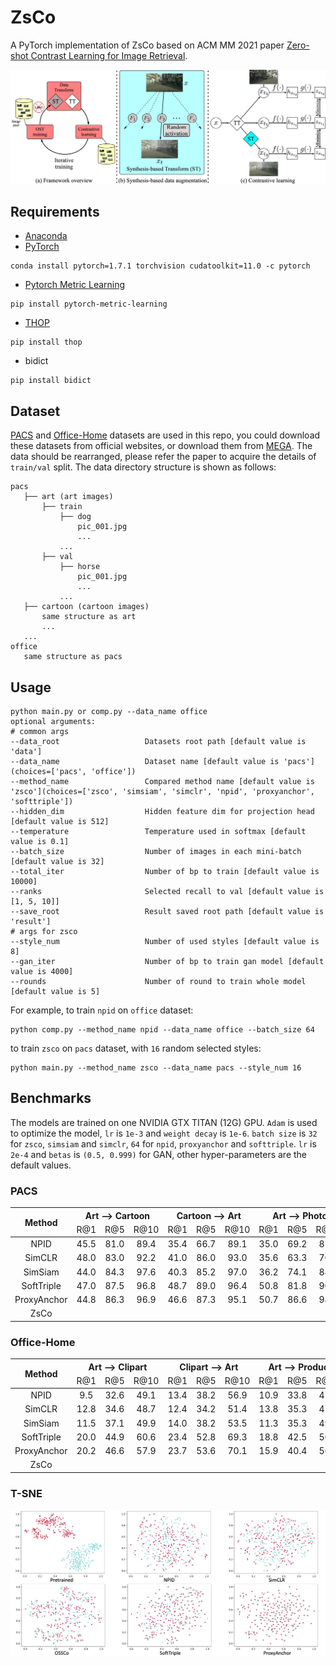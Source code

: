 # ZsCo

A PyTorch implementation of ZsCo based on ACM MM 2021 paper [Zero-shot Contrast Learning for Image Retrieval]().

![Network Architecture](result/structure.jpg)

## Requirements

- [Anaconda](https://www.anaconda.com/download/)
- [PyTorch](https://pytorch.org)

```
conda install pytorch=1.7.1 torchvision cudatoolkit=11.0 -c pytorch
```

- [Pytorch Metric Learning](https://kevinmusgrave.github.io/pytorch-metric-learning/)

```
pip install pytorch-metric-learning
```

- [THOP](https://github.com/Lyken17/pytorch-OpCounter)

```
pip install thop
```

- bidict

```
pip install bidict
```

## Dataset

[PACS](https://domaingeneralization.github.io) and [Office-Home](https://www.hemanthdv.org/officeHomeDataset.html)
datasets are used in this repo, you could download these datasets from official websites, or download them from
[MEGA](https://mega.nz/folder/M8RFgCzL#nLK35A45QVLCTFqqRzc3vQ). The data should be rearranged, please refer the paper to
acquire the details of `train/val` split. The data directory structure is shown as follows:

 ```
pacs
    ├── art (art images)
        ├── train
            ├── dog
                pic_001.jpg
                ...    
            ...  
        ├── val
            ├── horse
                pic_001.jpg
                ...    
            ...  
    ├── cartoon (cartoon images)
        same structure as art
        ...   
    ...        
office
    same structure as pacs
```

## Usage

```
python main.py or comp.py --data_name office
optional arguments:
# common args
--data_root                   Datasets root path [default value is 'data']
--data_name                   Dataset name [default value is 'pacs'](choices=['pacs', 'office'])
--method_name                 Compared method name [default value is 'zsco'](choices=['zsco', 'simsiam', 'simclr', 'npid', 'proxyanchor', 'softtriple'])
--hidden_dim                  Hidden feature dim for projection head [default value is 512]
--temperature                 Temperature used in softmax [default value is 0.1]
--batch_size                  Number of images in each mini-batch [default value is 32]
--total_iter                  Number of bp to train [default value is 10000]
--ranks                       Selected recall to val [default value is [1, 5, 10]]
--save_root                   Result saved root path [default value is 'result']
# args for zsco
--style_num                   Number of used styles [default value is 8]
--gan_iter                    Number of bp to train gan model [default value is 4000]
--rounds                      Number of round to train whole model [default value is 5]
```

For example, to train `npid` on `office` dataset:

```
python comp.py --method_name npid --data_name office --batch_size 64
```

to train `zsco` on `pacs` dataset, with `16` random selected styles:

```
python main.py --method_name zsco --data_name pacs --style_num 16
```

## Benchmarks

The models are trained on one NVIDIA GTX TITAN (12G) GPU. `Adam` is used to optimize the model, `lr` is `1e-3`
and `weight decay` is `1e-6`. `batch size` is `32` for `zsco`, `simsiam` and `simclr`, `64` for `npid`, `proxyanchor`
and `softtriple`. `lr` is `2e-4` and `betas` is `(0.5, 0.999)` for GAN, other hyper-parameters are the default values.

### PACS

<table>
<thead>
  <tr>
    <th rowspan="2">Method</th>
    <th colspan="3">Art --&gt; Cartoon</th>
    <th colspan="3">Cartoon --&gt; Art</th>
    <th colspan="3">Art --&gt; Photo</th>
    <th colspan="3">Photo --&gt; Art</th>
    <th colspan="3">Art --&gt; Sketch</th>
    <th colspan="3">Sketch --&gt; Art</th>
    <th colspan="3">Cartoon --&gt; Photo</th>
    <th colspan="3">Photo --&gt; Cartoon</th>
    <th colspan="3">Cartoon --&gt; Sketch</th>
    <th colspan="3">Sketch --&gt; Cartoon</th>
    <th colspan="3">Photo --&gt; Sketch</th>
    <th colspan="3">Sketch --&gt; Photo</th>    
    <th rowspan="2">Download</th>
  </tr>
  <tr>
    <td align="center">R@1</td>
    <td align="center">R@5</td>
    <td align="center">R@10</td>
    <td align="center">R@1</td>
    <td align="center">R@5</td>
    <td align="center">R@10</td>
    <td align="center">R@1</td>
    <td align="center">R@5</td>
    <td align="center">R@10</td>
    <td align="center">R@1</td>
    <td align="center">R@5</td>
    <td align="center">R@10</td>
    <td align="center">R@1</td>
    <td align="center">R@5</td>
    <td align="center">R@10</td>
    <td align="center">R@1</td>
    <td align="center">R@5</td>
    <td align="center">R@10</td>
    <td align="center">R@1</td>
    <td align="center">R@5</td>
    <td align="center">R@10</td>
    <td align="center">R@1</td>
    <td align="center">R@5</td>
    <td align="center">R@10</td>
    <td align="center">R@1</td>
    <td align="center">R@5</td>
    <td align="center">R@10</td>
    <td align="center">R@1</td>
    <td align="center">R@5</td>
    <td align="center">R@10</td>
    <td align="center">R@1</td>
    <td align="center">R@5</td>
    <td align="center">R@10</td>
    <td align="center">R@1</td>
    <td align="center">R@5</td>
    <td align="center">R@10</td>
  </tr>
</thead>
<tbody>
  <tr>
    <td align="center">NPID</td>
    <td align="center">45.5</td>
    <td align="center">81.0</td>
    <td align="center">89.4</td>
    <td align="center">35.4</td>
    <td align="center">66.7</td>
    <td align="center">89.1</td>
    <td align="center">35.0</td>
    <td align="center">69.2</td>
    <td align="center">81.7</td>
    <td align="center">38.6</td>
    <td align="center">85.0</td>
    <td align="center">95.2</td>
    <td align="center">25.7</td>
    <td align="center">42.5</td>
    <td align="center">47.4</td>
    <td align="center">79.1</td>
    <td align="center">84.8</td>
    <td align="center">84.8</td>
    <td align="center">35.0</td>
    <td align="center">71.9</td>
    <td align="center">93.4</td>
    <td align="center">45.0</td>
    <td align="center">79.5</td>
    <td align="center">87.4</td>
    <td align="center">37.2</td>
    <td align="center">50.2</td>
    <td align="center">51.8</td>
    <td align="center">44.1</td>
    <td align="center">91.6</td>
    <td align="center">92.6</td>
    <td align="center">26.2</td>
    <td align="center">39.6</td>
    <td align="center">44.7</td>
    <td align="center">58.6</td>
    <td align="center">84.8</td>
    <td align="center">97.4</td>
    <td align="center"><a href="https://pan.baidu.com/s/1PWLOBKWb8gUUibXOX9OQyA">hu2k</a></td>
  </tr>
  <tr>
    <td align="center">SimCLR</td>
    <td align="center">48.0</td>
    <td align="center">83.0</td>
    <td align="center">92.2</td>
    <td align="center">41.0</td>
    <td align="center">86.0</td>
    <td align="center">93.0</td>
    <td align="center">35.6</td>
    <td align="center">63.3</td>
    <td align="center">76.4</td>
    <td align="center">46.9</td>
    <td align="center">85.7</td>
    <td align="center">94.3</td>
    <td align="center">30.7</td>
    <td align="center">53.3</td>
    <td align="center">54.5</td>
    <td align="center">70.5</td>
    <td align="center">93.3</td>
    <td align="center">94.0</td>
    <td align="center">39.1</td>
    <td align="center">71.2</td>
    <td align="center">81.6</td>
    <td align="center">40.7</td>
    <td align="center">79.6</td>
    <td align="center">90.3</td>
    <td align="center">36.7</td>
    <td align="center">67.8</td>
    <td align="center">74.4</td>
    <td align="center">50.2</td>
    <td align="center">76.5</td>
    <td align="center">84.1</td>
    <td align="center">30.4</td>
    <td align="center">53.7</td>
    <td align="center">55.0</td>
    <td align="center">42.4</td>
    <td align="center">85.6</td>
    <td align="center">93.0</td>
    <td align="center"><a href="https://pan.baidu.com/s/1aJGLPODKE4cCHLZYDg96jA">4jvm</a></td>
  </tr>
  <tr>
    <td align="center">SimSiam</td>
    <td align="center">44.0</td>
    <td align="center">84.3</td>
    <td align="center">97.6</td>
    <td align="center">40.3</td>
    <td align="center">85.2</td>
    <td align="center">97.0</td>
    <td align="center">36.2</td>
    <td align="center">74.1</td>
    <td align="center">88.0</td>
    <td align="center">40.2</td>
    <td align="center">86.7</td>
    <td align="center">96.9</td>
    <td align="center">31.6</td>
    <td align="center">98.0</td>
    <td align="center">99.5</td>
    <td align="center">58.2</td>
    <td align="center">95.6</td>
    <td align="center">99.7</td>
    <td align="center">32.2</td>
    <td align="center">76.9</td>
    <td align="center">93.8</td>
    <td align="center">42.9</td>
    <td align="center">82.3</td>
    <td align="center">96.7</td>
    <td align="center">38.0</td>
    <td align="center">81.5</td>
    <td align="center">92.8</td>
    <td align="center">29.6</td>
    <td align="center">71.6</td>
    <td align="center">83.2</td>
    <td align="center">29.4</td>
    <td align="center">99.1</td>
    <td align="center">99.7</td>
    <td align="center">69.1</td>
    <td align="center">85.8</td>
    <td align="center">99.6</td>
    <td align="center"><a href="https://pan.baidu.com/s/1aJGLPODKE4cCHLZYDg96jA">4jvm</a></td>
  </tr>
  <tr>
    <td align="center">SoftTriple</td>
    <td align="center">47.0</td>
    <td align="center">87.5</td>
    <td align="center">96.8</td>
    <td align="center">48.7</td>
    <td align="center">89.0</td>
    <td align="center">96.4</td>
    <td align="center">50.8</td>
    <td align="center">81.8</td>
    <td align="center">90.9</td>
    <td align="center">56.5</td>
    <td align="center">90.5</td>
    <td align="center">96.7</td>
    <td align="center">42.8</td>
    <td align="center">73.0</td>
    <td align="center">89.0</td>
    <td align="center">69.5</td>
    <td align="center">95.6</td>
    <td align="center">98.8</td>
    <td align="center">48.8</td>
    <td align="center">84.5</td>
    <td align="center">92.6</td>
    <td align="center">51.5</td>
    <td align="center">87.6</td>
    <td align="center">96.2</td>
    <td align="center">49.6</td>
    <td align="center">78.2</td>
    <td align="center">91.3</td>
    <td align="center">56.4</td>
    <td align="center">90.3</td>
    <td align="center">97.7</td>
    <td align="center">53.5</td>
    <td align="center">78.4</td>
    <td align="center">91.4</td>
    <td align="center">61.2</td>
    <td align="center">93.0</td>
    <td align="center">98.7</td>
    <td align="center"><a href="https://pan.baidu.com/s/1mYIRpX4ABX9YVLs0gFJVmg">6we5</a></td>
  </tr>
  <tr>
    <td align="center">ProxyAnchor</td>
    <td align="center">44.8</td>
    <td align="center">86.3</td>
    <td align="center">96.9</td>
    <td align="center">46.6</td>
    <td align="center">87.3</td>
    <td align="center">95.1</td>
    <td align="center">50.7</td>
    <td align="center">86.6</td>
    <td align="center">94.8</td>
    <td align="center">55.7</td>
    <td align="center">90.3</td>
    <td align="center">96.2</td>
    <td align="center">43.9</td>
    <td align="center">79.5</td>
    <td align="center">90.3</td>
    <td align="center">59.2</td>
    <td align="center">95.3</td>
    <td align="center">98.8</td>
    <td align="center">44.8</td>
    <td align="center">78.6</td>
    <td align="center">88.9</td>
    <td align="center">43.7</td>
    <td align="center">85.1</td>
    <td align="center">95.8</td>
    <td align="center">46.4</td>
    <td align="center">77.4</td>
    <td align="center">86.3</td>
    <td align="center">61.5</td>
    <td align="center">92.3</td>
    <td align="center">97.4</td>
    <td align="center">41.9</td>
    <td align="center">83.2</td>
    <td align="center">93.6</td>
    <td align="center">40.6</td>
    <td align="center">84.1</td>
    <td align="center">95.5</td>
    <td align="center"><a href="https://pan.baidu.com/s/1aEQhoDH3ciAHESbzSfeR6Q">99k3</a></td>
  </tr>
  <tr>
    <td align="center">ZsCo</td>
    <td align="center"><b></b></td>
    <td align="center"><b></b></td>
    <td align="center"><b></b></td>
    <td align="center"><b></b></td>
    <td align="center"><b></b></td>
    <td align="center"><b></b></td>
    <td align="center"><b></b></td>
    <td align="center"><b></b></td>
    <td align="center"><b></b></td>
    <td align="center"><b></b></td>
    <td align="center"><b></b></td>
    <td align="center"><b></b></td>
    <td align="center"><b></b></td>
    <td align="center"><b></b></td>
    <td align="center"><b></b></td>
    <td align="center"><b></b></td>
    <td align="center"><b></b></td>
    <td align="center"><b></b></td>
    <td align="center"><b></b></td>
    <td align="center"><b></b></td>
    <td align="center"><b></b></td>
    <td align="center"><b></b></td>
    <td align="center"><b></b></td>
    <td align="center"><b></b></td>
    <td align="center"><b></b></td>
    <td align="center"><b></b></td>
    <td align="center"><b></b></td>
    <td align="center"><b></b></td>
    <td align="center"><b></b></td>
    <td align="center"><b></b></td>
    <td align="center"><b></b></td>
    <td align="center"><b></b></td>
    <td align="center"><b></b></td>
    <td align="center"><b></b></td>
    <td align="center"><b></b></td>
    <td align="center"><b></b></td>
    <td align="center"><a href="https://pan.baidu.com/s/19d3v1PTnX-Z3dH7ifeY1oA">cb2b</a></td>
  </tr>
</tbody>
</table>

### Office-Home

<table>
<thead>
  <tr>
    <th rowspan="2">Method</th>
    <th colspan="3">Art --&gt; Clipart</th>
    <th colspan="3">Clipart --&gt; Art</th>
    <th colspan="3">Art --&gt; Product</th>
    <th colspan="3">Product --&gt; Art</th>
    <th colspan="3">Art --&gt; Real</th>
    <th colspan="3">Real --&gt; Art</th>
    <th colspan="3">Clipart --&gt; Product</th>
    <th colspan="3">Product --&gt; Clipart</th>
    <th colspan="3">Clipart --&gt; Real</th>
    <th colspan="3">Real --&gt; Clipart</th>
    <th colspan="3">Product --&gt; Real</th>
    <th colspan="3">Real --&gt; Product</th>    
    <th rowspan="2">Download</th>
  </tr>
  <tr>
    <td align="center">R@1</td>
    <td align="center">R@5</td>
    <td align="center">R@10</td>
    <td align="center">R@1</td>
    <td align="center">R@5</td>
    <td align="center">R@10</td>
    <td align="center">R@1</td>
    <td align="center">R@5</td>
    <td align="center">R@10</td>
    <td align="center">R@1</td>
    <td align="center">R@5</td>
    <td align="center">R@10</td>
    <td align="center">R@1</td>
    <td align="center">R@5</td>
    <td align="center">R@10</td>
    <td align="center">R@1</td>
    <td align="center">R@5</td>
    <td align="center">R@10</td>
    <td align="center">R@1</td>
    <td align="center">R@5</td>
    <td align="center">R@10</td>
    <td align="center">R@1</td>
    <td align="center">R@5</td>
    <td align="center">R@10</td>
    <td align="center">R@1</td>
    <td align="center">R@5</td>
    <td align="center">R@10</td>
    <td align="center">R@1</td>
    <td align="center">R@5</td>
    <td align="center">R@10</td>
    <td align="center">R@1</td>
    <td align="center">R@5</td>
    <td align="center">R@10</td>
    <td align="center">R@1</td>
    <td align="center">R@5</td>
    <td align="center">R@10</td>
  </tr>
</thead>
<tbody>
  <tr>
    <td align="center">NPID</td>
    <td align="center">9.5</td>
    <td align="center">32.6</td>
    <td align="center">49.1</td>
    <td align="center">13.4</td>
    <td align="center">38.2</td>
    <td align="center">56.9</td>
    <td align="center">10.9</td>
    <td align="center">33.8</td>
    <td align="center">47.6</td>
    <td align="center">13.3</td>
    <td align="center">38.3</td>
    <td align="center">56.5</td>
    <td align="center">13.4</td>
    <td align="center">39.4</td>
    <td align="center">59.4</td>
    <td align="center">12.6</td>
    <td align="center">37.6</td>
    <td align="center">58.6</td>
    <td align="center">17.0</td>
    <td align="center">41.4</td>
    <td align="center">53.3</td>
    <td align="center">15.3</td>
    <td align="center">36.5</td>
    <td align="center">52.6</td>
    <td align="center">15.7</td>
    <td align="center">42.2</td>
    <td align="center">59.3</td>
    <td align="center">12.8</td>
    <td align="center">37.3</td>
    <td align="center">50.0</td>
    <td align="center">19.5</td>
    <td align="center">50.0</td>
    <td align="center">66.8</td>
    <td align="center">16.5</td>
    <td align="center">43.2</td>
    <td align="center">57.9</td>
    <td align="center"><a href="https://pan.baidu.com/s/1PWLOBKWb8gUUibXOX9OQyA">hu2k</a></td>
  </tr>
  <tr>
    <td align="center">SimCLR</td>
    <td align="center">12.8</td>
    <td align="center">34.6</td>
    <td align="center">48.7</td>
    <td align="center">12.4</td>
    <td align="center">34.2</td>
    <td align="center">51.4</td>
    <td align="center">13.8</td>
    <td align="center">35.3</td>
    <td align="center">47.8</td>
    <td align="center">14.9</td>
    <td align="center">41.4</td>
    <td align="center">56.8</td>
    <td align="center">12.6</td>
    <td align="center">42.5</td>
    <td align="center">60.6</td>
    <td align="center">13.7</td>
    <td align="center">39.8</td>
    <td align="center">58.6</td>
    <td align="center">14.1</td>
    <td align="center">36.0</td>
    <td align="center">51.2</td>
    <td align="center">12.7</td>
    <td align="center">37.1</td>
    <td align="center">52.3</td>
    <td align="center">17.9</td>
    <td align="center">45.1</td>
    <td align="center">61.4</td>
    <td align="center">12.9</td>
    <td align="center">40.0</td>
    <td align="center">56.6</td>
    <td align="center">18.1</td>
    <td align="center">47.7</td>
    <td align="center">63.8</td>
    <td align="center">17.2</td>
    <td align="center">42.4</td>
    <td align="center">56.6</td>
    <td align="center"><a href="https://pan.baidu.com/s/1aJGLPODKE4cCHLZYDg96jA">4jvm</a></td>
  </tr>
  <tr>
    <td align="center">SimSiam</td>
    <td align="center">11.5</td>
    <td align="center">37.1</td>
    <td align="center">49.9</td>
    <td align="center">14.0</td>
    <td align="center">38.2</td>
    <td align="center">53.5</td>
    <td align="center">11.3</td>
    <td align="center">35.3</td>
    <td align="center">49.9</td>
    <td align="center">11.0</td>
    <td align="center">32.5</td>
    <td align="center">53.8</td>
    <td align="center">13.2</td>
    <td align="center">36.9</td>
    <td align="center">58.1</td>
    <td align="center">11.0</td>
    <td align="center">35.4</td>
    <td align="center">55.5</td>
    <td align="center">15.2</td>
    <td align="center">37.0</td>
    <td align="center">54.0</td>
    <td align="center">14.9</td>
    <td align="center">38.9</td>
    <td align="center">56.6</td>
    <td align="center">13.2</td>
    <td align="center">43.2</td>
    <td align="center">61.0</td>
    <td align="center">15.9</td>
    <td align="center">37.9</td>
    <td align="center">54.1</td>
    <td align="center">18.0</td>
    <td align="center">46.2</td>
    <td align="center">65.0</td>
    <td align="center">15.7</td>
    <td align="center">38.4</td>
    <td align="center">54.1</td>
    <td align="center"><a href="https://pan.baidu.com/s/1aJGLPODKE4cCHLZYDg96jA">4jvm</a></td>
  </tr>
  <tr>
    <td align="center">SoftTriple</td>
    <td align="center">20.0</td>
    <td align="center">44.9</td>
    <td align="center">60.6</td>
    <td align="center">23.4</td>
    <td align="center">52.8</td>
    <td align="center">69.3</td>
    <td align="center">18.8</td>
    <td align="center">42.5</td>
    <td align="center">56.7</td>
    <td align="center">24.3</td>
    <td align="center">53.2</td>
    <td align="center">71.0</td>
    <td align="center">23.9</td>
    <td align="center">53.0</td>
    <td align="center">68.9</td>
    <td align="center">24.8</td>
    <td align="center">59.0</td>
    <td align="center">75.0</td>
    <td align="center">30.9</td>
    <td align="center">53.9</td>
    <td align="center">64.4</td>
    <td align="center">31.4</td>
    <td align="center">57.7</td>
    <td align="center">68.1</td>
    <td align="center">35.8</td>
    <td align="center">63.1</td>
    <td align="center">74.0</td>
    <td align="center">26.3</td>
    <td align="center">53.7</td>
    <td align="center">67.0</td>
    <td align="center">45.2</td>
    <td align="center">71.7</td>
    <td align="center">84.2</td>
    <td align="center">36.3</td>
    <td align="center">62.2</td>
    <td align="center">72.7</td>
    <td align="center"><a href="https://pan.baidu.com/s/1mYIRpX4ABX9YVLs0gFJVmg">6we5</a></td>
  </tr>
  <tr>
    <td align="center">ProxyAnchor</td>
    <td align="center">20.2</td>
    <td align="center">46.6</td>
    <td align="center">57.9</td>
    <td align="center">23.7</td>
    <td align="center">53.6</td>
    <td align="center">70.1</td>
    <td align="center">15.9</td>
    <td align="center">40.4</td>
    <td align="center">56.3</td>
    <td align="center">22.1</td>
    <td align="center">52.4</td>
    <td align="center">69.2</td>
    <td align="center">22.3</td>
    <td align="center">52.8</td>
    <td align="center">69.1</td>
    <td align="center">25.2</td>
    <td align="center">57.1</td>
    <td align="center">71.7</td>
    <td align="center">31.8</td>
    <td align="center">54.9</td>
    <td align="center">66.1</td>
    <td align="center">31.5</td>
    <td align="center">57.7</td>
    <td align="center">68.4</td>
    <td align="center">35.5</td>
    <td align="center">61.4</td>
    <td align="center">73.2</td>
    <td align="center">25.5</td>
    <td align="center">50.1</td>
    <td align="center">65.3</td>
    <td align="center">44.1</td>
    <td align="center">70.3</td>
    <td align="center">79.1</td>
    <td align="center">35.9</td>
    <td align="center">59.5</td>
    <td align="center">71.2</td>
    <td align="center"><a href="https://pan.baidu.com/s/1aEQhoDH3ciAHESbzSfeR6Q">99k3</a></td>
  </tr>
  <tr>
    <td align="center">ZsCo</td>
    <td align="center"><b></b></td>
    <td align="center"><b></b></td>
    <td align="center"><b></b></td>
    <td align="center"><b></b></td>
    <td align="center"><b></b></td>
    <td align="center"><b></b></td>
    <td align="center"><b></b></td>
    <td align="center"><b></b></td>
    <td align="center"><b></b></td>
    <td align="center"><b></b></td>
    <td align="center"><b></b></td>
    <td align="center"><b></b></td>
    <td align="center"><b></b></td>
    <td align="center"><b></b></td>
    <td align="center"><b></b></td>
    <td align="center"><b></b></td>
    <td align="center"><b></b></td>
    <td align="center"><b></b></td>
    <td align="center"><b></b></td>
    <td align="center"><b></b></td>
    <td align="center"><b></b></td>
    <td align="center"><b></b></td>
    <td align="center"><b></b></td>
    <td align="center"><b></b></td>
    <td align="center"><b></b></td>
    <td align="center"><b></b></td>
    <td align="center"><b></b></td>
    <td align="center"><b></b></td>
    <td align="center"><b></b></td>
    <td align="center"><b></b></td>
    <td align="center"><b></b></td>
    <td align="center"><b></b></td>
    <td align="center"><b></b></td>
    <td align="center"><b></b></td>
    <td align="center"><b></b></td>
    <td align="center"><b></b></td>
    <td align="center"><a href="https://pan.baidu.com/s/19d3v1PTnX-Z3dH7ifeY1oA">cb2b</a></td>
  </tr>
</tbody>
</table>

### T-SNE

![tsne](result/tsne.png)
